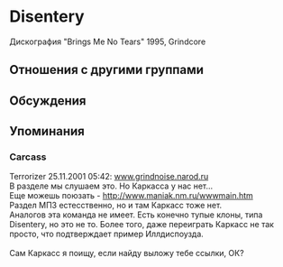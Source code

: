 # Disentery

Дискография
"Brings Me No Tears" 1995, Grindcore

## Отношения с другими группами


## Обсуждения


## Упоминания

### Carcass

Terrorizer 25.11.2001 05:42:
www.grindnoise.narod.ru<BR>В разделе мы слушаем это. Но Каркасса у нас нет...<BR>Еще можешь поюзать - <A HREF="http://www.maniak.nm.ru/wwwmain.htm" target="_blank">http://www.maniak.nm.ru/wwwmain.htm</A><BR>Раздел МП3 естесственно, но и там Каркасс тоже нет.<BR>Аналогов эта команда не имеет. Есть конечно тупые клоны, типа Disentery, но это не то. Более того, даже переиграть Каркасс не так просто, что подтверждает пример Иллдиспоузда.<BR><BR>Сам Каркасс я поищу, если найду выложу тебе ссылки, ОК?

